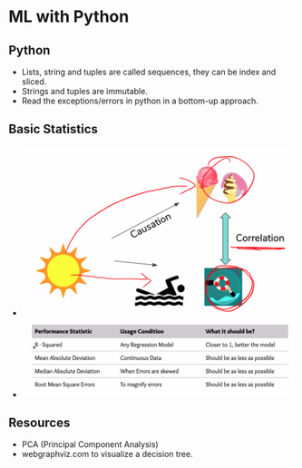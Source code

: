 # ML with Python

## Python

* Lists, string and tuples are called sequences, they can be index and sliced.
* Strings and tuples are immutable.
* Read the exceptions/errors in python in a bottom-up approach.

## Basic Statistics

* ![Correlation vs causation](images/correlation_vs_causation.png)
* ![Performance Metrics](images/performance_metrics.png)

## Resources

* PCA (Principal Component Analysis)
* webgraphviz.com to visualize a decision tree.

